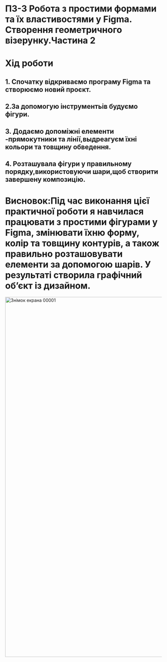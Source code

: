 # ПЗ-3 Робота з простими формами та їх властивостями у Figma. Створення геометричного візерунку.Частина 2
# Хід роботи
## 1. Спочатку відкриваємо програму Figma та створюємо новий проєкт.
## 2.За допомогую інструментьів будуємо фігури. 
## 3. Додаємо допоміжні елементи -прямокутники та лінії,выдреагуєм їхні кольори та товщину обведення.
## 4. Розташувала фігури у правильному порядку,використовуючи шари,щоб створити завершену композицію.
# Висновок:Під час виконання цієї практичної роботи я навчилася працювати з простими фігурами у Figma, змінювати їхню форму, колір та товщину контурів, а також правильно розташовувати елементи за допомогою шарів. У результаті створила  графічний об’єкт із дизайном.
<img width="1108" height="1154" alt="Знімок екрана 00001" src="https://github.com/user-attachments/assets/2aecebe4-e480-4098-b90b-9b09f50b58c1" />

